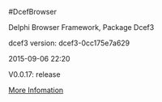 #DcefBrowser

Delphi Browser Framework, Package Dcef3
  
dcef3 version: dcef3-0cc175e7a629


2015-09-06 22:20
  
V0.0.17: release

[More Infomation](http://www.bccsafe.com/dcefbrowser/2015/04/08/DcefBrowser%20Package%20Dcef3%20/)



